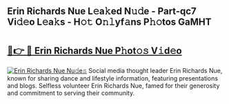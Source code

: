 ## Erin Richards Nue L𝚎a𝚔ed N𝚞𝚍e - Part-qc7 Vi𝚍𝚎o L𝚎a𝚔s - H𝚘𝚝 O𝚗𝚕yf𝚊ns P𝚑𝚘tos GaMHT

# <h2><a href="http://kf6hvl.oniu.top/?m=Erin+Richards+Nue">🔗👉 🔴 Erin Richards Nue P𝚑ot𝚘𝚜 V𝚒d𝚎o</a></h2>

[![Erin Richards Nue Nu𝚍e𝚜](https://i.imgur.com/0qMVB7G.gif)](http://kf6hvl.oniu.top/?m=Erin+Richards+Nue)
Social media thought leader Erin Richards Nue, known for sharing dance and lifestyle information, featuring presentations and blogs. Selfless volunteer Erin Richards Nue, famed for their generosity and commitment to serving their community.  
